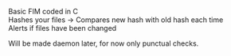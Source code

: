 Basic FIM coded in C  
Hashes your files -> Compares new hash with old hash each time  
Alerts if files have been changed  

Will be made daemon later, for now only punctual checks.
